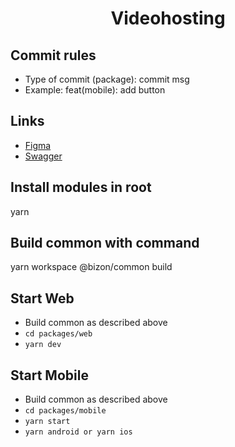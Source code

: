 <div align="center">
<h1>Videohosting</h1>
</div>

## Commit rules
- Type of commit (package): commit msg
- Example: feat(mobile): add button

## Links
- [Figma](https://www.figma.com/file/gCWOfB8xEO1sK1zjZPzzr0/АПК-Бизон?node-id=0:1)
- [Swagger](https://bizonagro.zeeberg.ru/documentation)

## Install modules in root
yarn

## Build common with command
yarn workspace @bizon/common build

## Start Web
- Build common as described above
- `cd packages/web`
- `yarn dev`

## Start Mobile
- Build common as described above
- `cd packages/mobile`
- `yarn start`
- `yarn android or yarn ios`